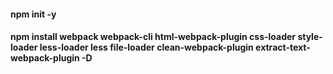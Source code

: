 #### npm init -y

#### npm install webpack webpack-cli html-webpack-plugin css-loader style-loader less-loader less file-loader clean-webpack-plugin extract-text-webpack-plugin -D